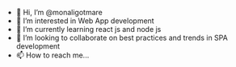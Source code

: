 - 👋 Hi, I’m @monaligotmare
- 👀 I’m interested in Web App development
- 🌱 I’m currently learning react js and node js
- 💞️ I’m looking to collaborate on best practices and trends in SPA development
- 📫 How to reach me...

<!---
monaligotmare/monaligotmare is a ✨ special ✨ repository because its `README.md` (this file) appears on your GitHub profile.
You can click the Preview link to take a look at your changes.
--->
